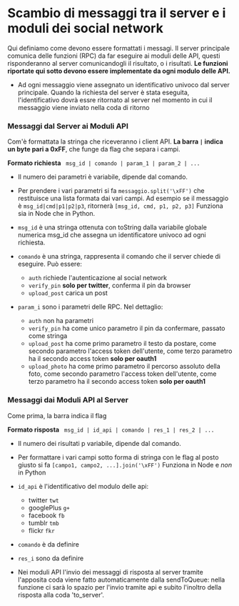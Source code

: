 # Scambio di messaggi tra il server e i moduli dei social network
Qui definiamo come devono essere formattati i messagi.
Il server principale comunica delle funzioni (RPC) da far eseguire ai moduli delle API, questi risponderanno 
al server comunicandogli il risultato, o i risultati. __Le funzioni riportate qui sotto devono essere implementate da ogni modulo delle API.__ 
 
- Ad ogni messaggio viene assegnato un identificativo univoco dal server principale. Quando la richiesta del server è stata eseguita, 
  l'identificativo dovrà essre ritornato al server nel momento in cui il messaggio viene inviato nella coda di ritorno




### Messaggi dal Server ai Moduli API
Com'è formattata la stringa che riceveranno i client API. __La barra `|` indica un byte pari a 0xFF__, che funge da flag che separa i campi.

	
   __Formato richiesta__  `  msg_id | comando | param_1 | param_2 | ...  `

 
 + Il numero dei parametri è variabile, dipende dal comando.

 + Per prendere i vari parametri si fa `messaggio.split('\xFF')` che restituisce una lista formata dai vari campi. 
   Ad esempio se il messaggio è `msg_id|cmd|p1|p2|p3`, ritornerà `[msg_id, cmd, p1, p2, p3]` Funziona sia in Node che in Python.


 - `msg_id` è una stringa ottenuta con toString dalla variabile globale numerica msg_id che assegna un identificatore univoco ad ogni richiesta.

 - `comando` è una stringa, rappresenta il comando che il server chiede di eseguire. Può essere:
	- `auth` richiede l'autenticazione al social network
	- `verify_pin` __solo per twitter__, conferma il pin da browser
	- `upload_post` carica un post

 - `param_i` sono i parametri delle RPC. Nel dettaglio:
	- `auth` non ha parametri 
	- `verify_pin` ha come unico parametro il pin da confermare, passato come stringa
	- `upload_post` ha come primo parametro il testo da postare, come secondo parametro l'access token dell'utente, come terzo parametro ha il secondo access token __solo per oauth1__
	- `upload_photo` ha come primo parametro il percorso assoluto della foto, come secondo parametro l'access token dell'utente, come terzo parametro ha il secondo access token __solo per oauth1__



### Messaggi dai Moduli API al Server
Come prima, la barra indica il flag


   __Formato risposta__  `  msg_id | id_api | comando | res_1 | res_2 | ...  `


 + Il numero dei risultati p variabile, dipende dal comando.

 + Per formattare i vari campi sotto forma di stringa con le flag al posto giusto si fa
	`[campo1, campo2, ...].join('\xFF')` Funziona in Node e _non_ in Python



 - `id_api` è l'identificativo del modulo delle api:
	- twitter    `twt`
	- googlePlus `g+`
	- facebook   `fb`
	- tumblr     `tmb`
	- flickr 	 `fkr`

 - `comando` è da definire

 - `res_i` sono da definire

+ Nei moduli API l'invio dei messaggi di risposta al server tramite l'apposita coda viene 
fatto automaticamente dalla sendToQueue: nella funzione ci sarà lo spazio per l'invio 
tramite api e subito l'inoltro della risposta alla coda 'to_server'.  


